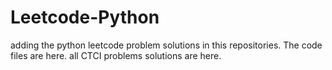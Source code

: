 # Leetcode-Python
adding the python leetcode problem solutions in this repositories. 
The code files are here.
all CTCI problems solutions are here.












































































































































































































































































































































































































































































































































































































































































































































































































































































































































































































































































































































































































































































